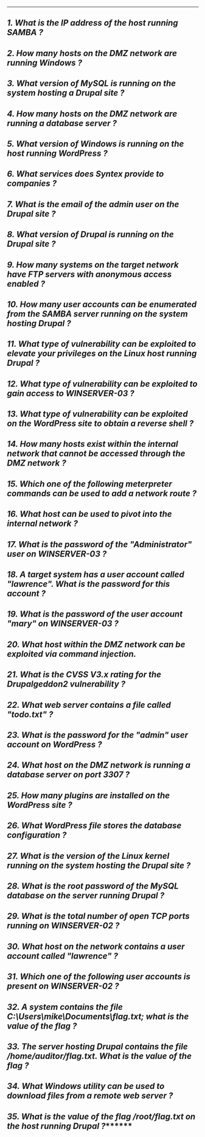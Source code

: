 --- 
## ***1. What is the IP address of the host running SAMBA ?***


## ***2. How many hosts on the DMZ network are running Windows ?***


## ***3. What version of MySQL is running on the system hosting a Drupal site ?***


## ***4. How many hosts on the DMZ network are running a database server ?***


## ***5. What version of Windows is running on the host running WordPress ?***


## ***6. What services does Syntex provide to companies ?***


## ***7. What is the email of the admin user on the Drupal site ?***


## ***8. What version of Drupal is running on the Drupal site ?***


## ***9. How many systems on the target network have FTP servers with anonymous access enabled ?***


## ***10. How many user accounts can be enumerated from the SAMBA server running on the system hosting Drupal ?***


## ***11. What type of vulnerability can be exploited to elevate your privileges on the Linux host running Drupal ?***


## ***12. What type of vulnerability can be exploited to gain access to WINSERVER-03 ?***


## ***13. What type of vulnerability can be exploited on the WordPress site to obtain a reverse shell ?***


## ***14. How many hosts exist within the internal network that cannot be accessed through the DMZ network ?***


## ***15. Which one of the following meterpreter commands can be used to add a network route ?***


## ***16. What host can be used to pivot into the internal network ?***


## ***17. What is the password of the "Administrator" user on WINSERVER-03 ?***


## ***18. A target system has a user account called "lawrence". What is the password for this account ?***


## ***19. What is the password of the user account "mary" on WINSERVER-03 ?***


## ***20. What host within the DMZ network can be exploited via command injection.***


## ***21. What is the CVSS V3.x rating for the Drupalgeddon2 vulnerability ?***


## ***22. What web server contains a file called "todo.txt" ?***


## ***23. What is the password for the "admin" user account on WordPress ?***


## ***24. What host on the DMZ network is running a database server on port 3307 ?***


## ***25. How many plugins are installed on the WordPress site ?***


## ***26. What WordPress file stores the database configuration ?***


## ***27. What is the version of the Linux kernel running on the system hosting the Drupal site ?***


## ***28. What is the root password of the MySQL database on the server running Drupal ?***


## ***29. What is the total number of open TCP ports running on WINSERVER-02 ?***


## ***30. What host on the network contains a user account called "lawrence" ?***


## ***31. Which one of the following user accounts is present on WINSERVER-02 ?***


## ***32. A system contains the file C:\Users\mike\Documents\flag.txt; what is the value of the flag ?***


## ***33. The server hosting Drupal contains the file /home/auditor/flag.txt. What is the value of the flag ?***


## ***34. What Windows utility can be used to download files from a remote web server ?***


## ***35. What is the value of the flag /root/flag.txt on the host running Drupal ?*********
